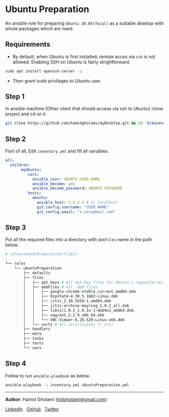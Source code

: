 Ubuntu Preparation
=========

An ansible role for preparing `Ubuntu 20.04(focal)` as a suitable *desktop* with whole packages which are need.

Requirements
------------

* By default, when Ubuntu is first installed, remote acces via `ssh` is not allowed. Enabling SSH on Ubuntu is fairly strightforward.
```bash
sudo apt install openssh-server -y
```
* Then grant sudo privilages to Ubuntu user. 

Step 1
--------------
In ansible machine (Other client that should access via ssh to Ubuntu) clone project and cd on it.
```bash
git clone https://github.com/hamidgholami/myDesktop.git && cd "$(basename "$_" .git)"/mydesktop-ansible-playbook
```

Step 2
--------------

Fisrt of all, Edit `inventory.yml` and fill all variables.
```yml
all:
  children:
       myUbuntu:
          vars:
            ansible_user: UBUNTU_USER_NAME
            ansible_become: yes
            ansible_become_password: UBUNTU_PASSWORD
          hosts:
            ubuntu:
              ansible_host: X.X.X.X # or localhost
              git_config_username: "USER_NAME"
              git_config_email: "x.xxxx@mail.com"
```

Step 3
------------

Put all the required files into a directory with `debFiles` name in the path below.
```bash
# roles/ubuntuPreparation/files/
.
└── roles
    └── ubuntuPreparation
        ├── defaults
        ├── files
        │   ├── apt_keys # All apt-key files for Ubuntu's repositories
        │   ├── debFiles # All .deb files
        │   │   ├── google-chrome-stable_current_amd64.deb
        │   │   ├── HipChat4-4.30.5.1682-Linux.deb
        │   │   ├── jitsi_2.10.5550-1_amd64.deb
        │   │   ├── jitsi-archive-keyring_1.0.1_all.deb
        │   │   ├── libssl1.0.2_1.0.2u-1~deb9u1_amd64.deb
        │   │   ├── vagrant_2.2.9_x86_64.deb
        │   │   └── VNC-Viewer-6.20.529-Linux-x64.deb
        │   └── certs # All certificates (*.crt)
        ├── handlers
        ├── meta
        ├── tasks
        ├── tests
        └── vars
```

Step 4
----------------

Follow to run `ansible-playbook` as below.
```bash
ansible-playbook -i inventory.yml ubuntuPreparation.yml
```

**************

**Author**: Hamid Gholami (hidgholami@gmail.com)

[LinkedIn](https://www.linkedin.com/in/hamid-gholami)
&nbsp;
[GitHub](https://github.com/hamidgholami)
&nbsp;
[Twitter](https://www.twitter.com/045_hamid)


